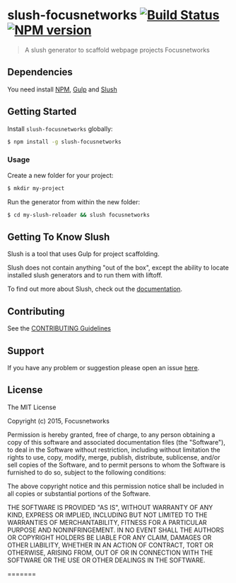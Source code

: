 # slush-focusnetworks [![Build Status](https://secure.travis-ci.org/focusnetworks/slush-focusnetworks.png?branch=master)](https://travis-ci.org/focusnetworks/slush-focusnetworks) [![NPM version](https://badge-me.herokuapp.com/api/npm/slush-reloader.png)](http://badges.enytc.com/for/npm/slush-reloader)

> A slush generator to scaffold webpage projects Focusnetworks

## Dependencies 
You need install [NPM](http://www.npmjs.com/), [Gulp](http://gulpjs.com/) and [Slush](http://slushjs.github.io/#/)


## Getting Started

Install `slush-focusnetworks` globally:

```bash
$ npm install -g slush-focusnetworks
```

### Usage

Create a new folder for your project:

```bash
$ mkdir my-project
```

Run the generator from within the new folder:

```bash
$ cd my-slush-reloader && slush focusnetworks
```

## Getting To Know Slush

Slush is a tool that uses Gulp for project scaffolding.

Slush does not contain anything "out of the box", except the ability to locate installed slush generators and to run them with liftoff.

To find out more about Slush, check out the [documentation](https://github.com/klei/slush).

## Contributing

See the [CONTRIBUTING Guidelines](https://github.com/focusnetworks/slush-focusnetworks/blob/master/CONTRIBUTING.md)

## Support
If you have any problem or suggestion please open an issue [here](https://github.com/focusnetworks/slush-focusnetworks/issues).

## License 

The MIT License

Copyright (c) 2015, Focusnetworks

Permission is hereby granted, free of charge, to any person
obtaining a copy of this software and associated documentation
files (the "Software"), to deal in the Software without
restriction, including without limitation the rights to use,
copy, modify, merge, publish, distribute, sublicense, and/or sell
copies of the Software, and to permit persons to whom the
Software is furnished to do so, subject to the following
conditions:

The above copyright notice and this permission notice shall be
included in all copies or substantial portions of the Software.

THE SOFTWARE IS PROVIDED "AS IS", WITHOUT WARRANTY OF ANY KIND,
EXPRESS OR IMPLIED, INCLUDING BUT NOT LIMITED TO THE WARRANTIES
OF MERCHANTABILITY, FITNESS FOR A PARTICULAR PURPOSE AND
NONINFRINGEMENT. IN NO EVENT SHALL THE AUTHORS OR COPYRIGHT
HOLDERS BE LIABLE FOR ANY CLAIM, DAMAGES OR OTHER LIABILITY,
WHETHER IN AN ACTION OF CONTRACT, TORT OR OTHERWISE, ARISING
FROM, OUT OF OR IN CONNECTION WITH THE SOFTWARE OR THE USE OR
OTHER DEALINGS IN THE SOFTWARE.

=======
